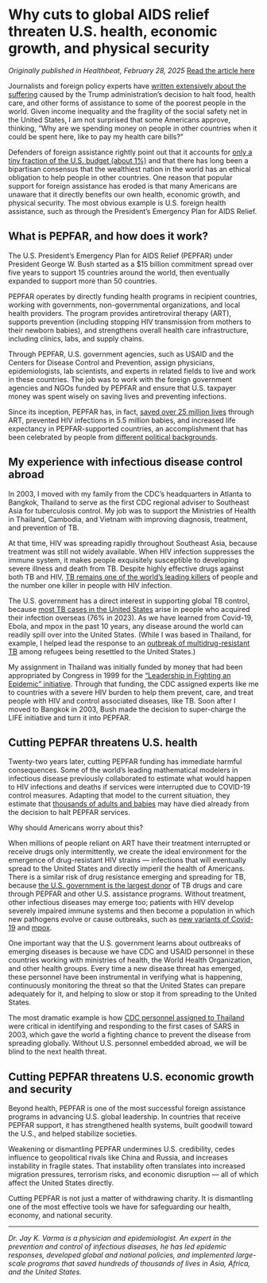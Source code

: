 # Why cuts to global AIDS relief threaten U.S. health, economic growth, and physical security

*Originally published in Healthbeat, February 28, 2025*
[Read the article here](https://www.healthbeat.org/2025/02/28/pepfar-aids-global-cuts-threaten-security-economy/)

Journalists and foreign policy experts have [written extensively about the suffering](https://www.nytimes.com) caused by the Trump administration’s decision to halt food, health care, and other forms of assistance to some of the poorest people in the world. Given income inequality and the fragility of the social safety net in the United States, I am not surprised that some Americans approve, thinking, “Why are we spending money on people in other countries when it could be spent here, like to pay my health care bills?”

Defenders of foreign assistance rightly point out that it accounts for [only a tiny fraction of the U.S. budget (about 1%)](https://www.pewresearch.org) and that there has long been a bipartisan consensus that the wealthiest nation in the world has an ethical obligation to help people in other countries. One reason that popular support for foreign assistance has eroded is that many Americans are unaware that it directly benefits our own health, economic growth, and physical security. The most obvious example is U.S. foreign health assistance, such as through the President’s Emergency Plan for AIDS Relief.

## What is PEPFAR, and how does it work?

The U.S. President’s Emergency Plan for AIDS Relief (PEPFAR) under President George W. Bush started as a $15 billion commitment spread over five years to support 15 countries around the world, then eventually expanded to support more than 50 countries.

PEPFAR operates by directly funding health programs in recipient countries, working with governments, non-governmental organizations, and local health providers. The program provides antiretroviral therapy (ART), supports prevention (including stopping HIV transmission from mothers to their newborn babies), and strengthens overall health care infrastructure, including clinics, labs, and supply chains.

Through PEPFAR, U.S. government agencies, such as USAID and the Centers for Disease Control and Prevention, assign physicians, epidemiologists, lab scientists, and experts in related fields to live and work in these countries. The job was to work with the foreign government agencies and NGOs funded by PEPFAR and ensure that U.S. taxpayer money was spent wisely on saving lives and preventing infections.

Since its inception, PEPFAR has, in fact, [saved over 25 million lives](https://d.docs.live.net) through ART, prevented HIV infections in 5.5 million babies, and increased life expectancy in PEPFAR-supported countries, an accomplishment that has been celebrated by people from [different political backgrounds](https://www.kff.org).

## My experience with infectious disease control abroad

In 2003, I moved with my family from the CDC’s headquarters in Atlanta to Bangkok, Thailand to serve as the first CDC regional adviser to Southeast Asia for tuberculosis control. My job was to support the Ministries of Health in Thailand, Cambodia, and Vietnam with improving diagnosis, treatment, and prevention of TB.

At that time, HIV was spreading rapidly throughout Southeast Asia, because treatment was still not widely available. When HIV infection suppresses the immune system, it makes people exquisitely susceptible to developing severe illness and death from TB. Despite highly effective drugs against both TB and HIV, [TB remains one of the world’s leading killers](https://www.who.int) of people and the number one killer in people with HIV infection.

The U.S. government has a direct interest in supporting global TB control, because [most TB cases in the United States](https://www.cdc.gov) arise in people who acquired their infection overseas (76% in 2023). As we have learned from Covid-19, Ebola, and mpox in the past 10 years, any disease around the world can readily spill over into the United States. (While I was based in Thailand, for example, I helped lead the response to an [outbreak of multidrug-resistant TB](https://wwwnc.cdc.gov) among refugees being resettled to the United States.)

My assignment in Thailand was initially funded by money that had been appropriated by Congress in 1999 for the [“Leadership in Fighting an Epidemic” initiative](https://clinton.presidentiallibraries.us). Through that funding, the CDC assigned experts like me to countries with a severe HIV burden to help them prevent, care, and treat people with HIV and control associated diseases, like TB. Soon after I moved to Bangkok in 2003, Bush made the decision to super-charge the LIFE initiative and turn it into PEPFAR.

## Cutting PEPFAR threatens U.S. health

Twenty-two years later, cutting PEPFAR funding has immediate harmful consequences. Some of the world’s leading mathematical modelers in infectious disease previously collaborated to estimate what would happen to HIV infections and deaths if services were interrupted due to COVID-19 control measures. Adapting that model to the current situation, they estimate that [thousands of adults and babies](https://pepfarimpact.vercel.app) may have died already from the decision to halt PEPFAR services.

Why should Americans worry about this?

When millions of people reliant on ART have their treatment interrupted or receive drugs only intermittently, we create the ideal environment for the emergence of drug-resistant HIV strains — infections that will eventually spread to the United States and directly imperil the health of Americans. There is a similar risk of drug resistance emerging and spreading for TB, because [the U.S. government is the largest donor](https://www.cidrap.umn.edu) of TB drugs and care through PEPFAR and other U.S. assistance programs. Without treatment, other infectious diseases may emerge too; patients with HIV develop severely impaired immune systems and then become a population in which new pathogens evolve or cause outbreaks, such as [new variants of Covid-19](https://www.nature.com) and [mpox](https://www.thelancet.com).

One important way that the U.S. government learns about outbreaks of emerging diseases is because we have CDC and USAID personnel in these countries working with ministries of health, the World Health Organization, and other health groups. Every time a new disease threat has emerged, these personnel have been instrumental in verifying what is happening, continuously monitoring the threat so that the United States can prepare adequately for it, and helping to slow or stop it from spreading to the United States.

The most dramatic example is how [CDC personnel assigned to Thailand](https://wwwnc.cdc.gov) were critical in identifying and responding to the first cases of SARS in 2003, which gave the world a fighting chance to prevent the disease from spreading globally. Without U.S. personnel embedded abroad, we will be blind to the next health threat.

## Cutting PEPFAR threatens U.S. economic growth and security

Beyond health, PEPFAR is one of the most successful foreign assistance programs in advancing U.S. global leadership. In countries that receive PEPFAR support, it has strengthened health systems, built goodwill toward the U.S., and helped stabilize societies.

Weakening or dismantling PEPFAR undermines U.S. credibility, cedes influence to geopolitical rivals like China and Russia, and increases instability in fragile states. That instability often translates into increased migration pressures, terrorism risks, and economic disruption — all of which affect the United States directly.

Cutting PEPFAR is not just a matter of withdrawing charity. It is dismantling one of the most effective tools we have for safeguarding our health, economy, and national security.

---

*Dr. Jay K. Varma is a physician and epidemiologist. An expert in the prevention and control of infectious diseases, he has led epidemic responses, developed global and national policies, and implemented large-scale programs that saved hundreds of thousands of lives in Asia, Africa, and the United States.*
